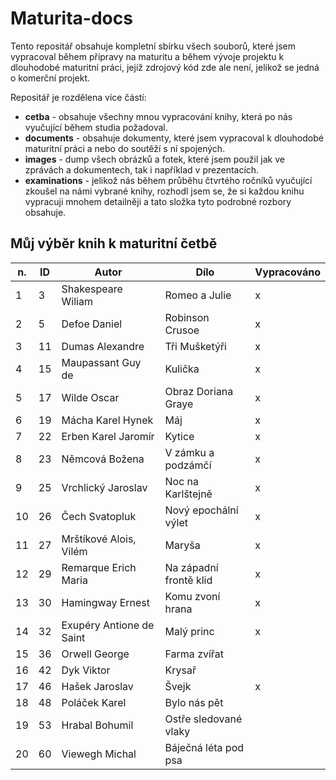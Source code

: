 # Maturita-docs

Tento repositář obsahuje kompletní sbírku všech souborů, které jsem vypracoval během přípravy na maturitu a během vývoje projektu k dlouhodobé maturitní práci, jejíž zdrojový kód zde ale není, jelikož se jedná o komerční projekt.

Repositář je rozdělena více částí:

- **cetba** - obsahuje všechny mnou vypracování knihy, která po nás vyučující během studia požadoval.
- **documents**  - obsahuje dokumenty, které jsem vypracoval k dlouhodobé maturitní práci a nebo do soutěží s ní spojených.
- **images** - dump všech obrázků a fotek, které jsem použil jak ve zprávách a dokumentech, tak i například v prezentacích.
- **examinations** - jelikož nás během průběhu čtvrtého ročníků vyučující zkoušel na námi vybrané knihy, rozhodl jsem se, že si každou knihu vypracuji mnohem detailněji a tato složka tyto podrobné rozbory obsahuje.

## Můj výběr knih k maturitní četbě


| **n.**          | **ID** | **Autor**                | **Dílo**               | **Vypracováno** |   
|-----------------|--------|--------------------------|------------------------|-----------------|
|        1        |   3    | Shakespeare Wiliam       | Romeo a Julie          |       x          |
|        2        |   5    | Defoe Daniel             | Robinson Crusoe        |       x          |
|        3        |   11   | Dumas Alexandre          | Tři Mušketýři          |       x          |
|        4        |   15   | Maupassant Guy de        | Kulička                |       x          |
|        5        |   17   | Wilde Oscar              | Obraz Doriana Graye    |       x          |
|        6        |   19   | Mácha Karel Hynek        | Máj                    |       x          |
|        7        |   22   | Erben Karel Jaromír      | Kytice                 |       x          |
|        8        |   23   | Němcová Božena           | V zámku a podzámčí     |       x          |
|        9        |   25   | Vrchlický Jaroslav       | Noc na Karlštejně      |       x          |
|        10       |   26   | Čech Svatopluk           | Nový epochální výlet   |       x          |
|        11       |   27   | Mrštíkové Alois, Vilém   | Maryša                 |       x          |
|        12       |   29   | Remarque Erich Maria     | Na západní frontě klid |       x          |
|        13       |   30   | Hamingway Ernest         | Komu zvoní hrana       |       x          |
|        14       |   32   | Exupéry Antione de Saint | Malý princ             |       x          |
|        15       |   36   | Orwell George            | Farma zvířat           |                 |
|        16       |   42   | Dyk Viktor               | Krysař                 |                 |
|        17       |   46   | Hašek Jaroslav           | Švejk                  |       x          |
|        18       |   48   | Poláček Karel            | Bylo nás pět           |                 |
|        19       |   53   | Hrabal Bohumil           | Ostře sledované vlaky  |                 |
|        20       |   60   | Viewegh Michal           | Báječná léta pod psa   |                 |
